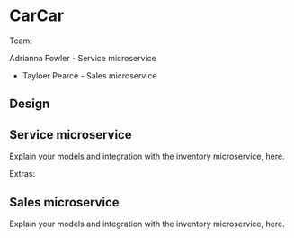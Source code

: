 # CarCar

Team:

Adrianna Fowler - Service microservice
* Tayloer Pearce - Sales microservice

## Design

## Service microservice

Explain your models and integration with the inventory
microservice, here.

Extras:

## Sales microservice

Explain your models and integration with the inventory
microservice, here.
